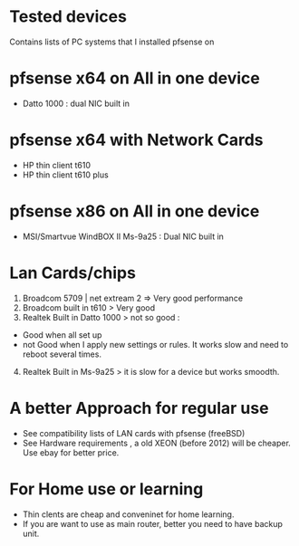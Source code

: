 # Tested devices
Contains lists of PC systems that I installed pfsense on 

# pfsense x64 on All in one device
- Datto 1000 : dual NIC built in 

# pfsense x64 with Network Cards
- HP thin client t610
- HP thin client t610 plus

# pfsense x86 on All in one device
- MSI/Smartvue WindBOX II Ms-9a25 : Dual NIC built in

# Lan Cards/chips 
1. Broadcom 5709 | net extream 2 => Very good performance 
2. Broadcom built in t610 > Very good 
3. Realtek Built in Datto 1000 > not so good : 
  - Good when all set up
  - not Good when I apply new settings or rules. It works slow and need to reboot several times. 
4. Realtek Built in Ms-9a25 > it is slow for a device but works smoodth.  

# A better Approach for regular use
- See compatibility lists of LAN cards with pfsense (freeBSD)
- See Hardware requirements , a old XEON (before 2012) will be cheaper. Use ebay for better price. 

# For Home use or learning 
- Thin clents are cheap and conveninet for home learning.
- If you are want to use as main router, better you need to have backup unit.

